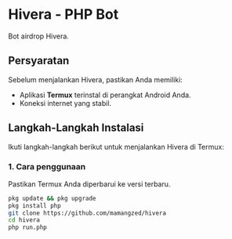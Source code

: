 # Hivera - PHP Bot

Bot airdrop Hivera.

## Persyaratan

Sebelum menjalankan Hivera, pastikan Anda memiliki:
- Aplikasi **Termux** terinstal di perangkat Android Anda.
- Koneksi internet yang stabil.

## Langkah-Langkah Instalasi

Ikuti langkah-langkah berikut untuk menjalankan Hivera di Termux:

### 1. Cara penggunaan
Pastikan Termux Anda diperbarui ke versi terbaru.
```bash
pkg update && pkg upgrade
pkg install php
git clone https://github.com/mamangzed/hivera
cd hivera
php run.php
